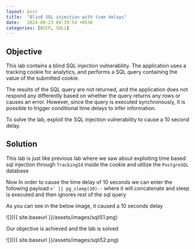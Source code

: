 ```yaml
---
layout: post
title:  "Blind SQL injection with time delays"
date:   2024-09-23 09:39:54 +0530
categories: [BSCP, SQLi]
---
```


## Objective 

This lab contains a blind SQL injection vulnerability. The application uses a tracking cookie for analytics, and performs a SQL query containing the value of the submitted cookie.

The results of the SQL query are not returned, and the application does not respond any differently based on whether the query returns any rows or causes an error. However, since the query is executed synchronously, it is possible to trigger conditional time delays to infer information.

To solve the lab, exploit the SQL injection vulnerability to cause a 10 second delay. 

## Solution 

This lab is just like previous lab where we saw about exploiting time based sql injection through `TrackingId` inside the cookie and utilize the `PostgreSQL` database 

Now In order to cause the time delay of 10 seconds we can enter the following payload `n' || pg_sleep(10)--` where it will concatenate and sleep is executed and then ignores rest of the sql query 

As you can see in the below image, it caused a 10 seconds delay 

![]({{ site.baseurl }}/assets/images/sqli51.png)

Our objective is achieved and the lab is solved 

![]({{ site.baseurl }}/assets/images/sqli52.png)